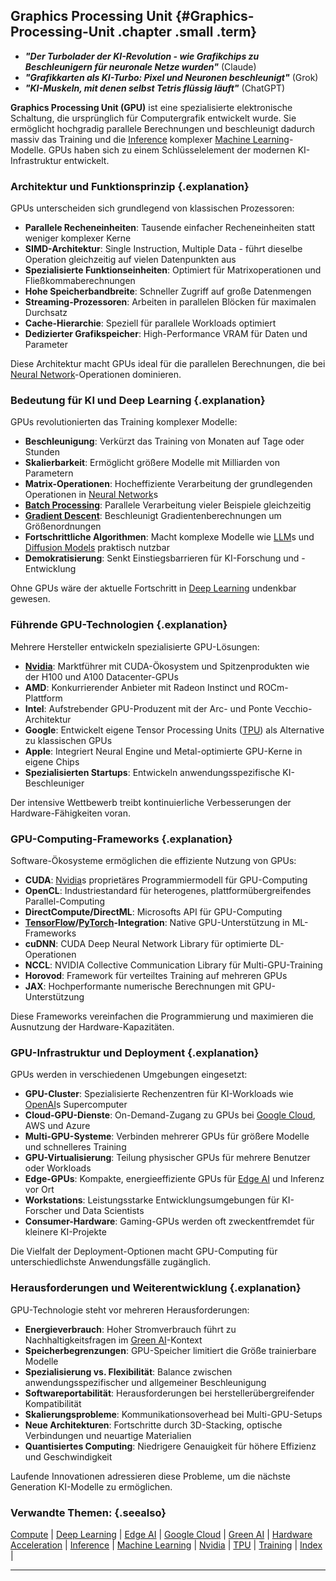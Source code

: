## Graphics Processing Unit {#Graphics-Processing-Unit .chapter .small .term}

- ***"Der Turbolader der KI-Revolution - wie Grafikchips zu Beschleunigern für neuronale Netze wurden"***  (Claude)
- ***"Grafikkarten als KI-Turbo: Pixel und Neuronen beschleunigt"*** (Grok)
- ***"KI-Muskeln, mit denen selbst Tetris flüssig läuft"***  (ChatGPT)

**Graphics Processing Unit (GPU)** ist eine spezialisierte elektronische Schaltung, die ursprünglich für Computergrafik entwickelt wurde.
Sie ermöglicht hochgradig parallele Berechnungen und beschleunigt dadurch massiv das Training und die [Inference](#Inference) komplexer [Machine Learning](#Machine-Learning)-Modelle.
GPUs haben sich zu einem Schlüsselelement der modernen KI-Infrastruktur entwickelt.

### Architektur und Funktionsprinzip {.explanation}

GPUs unterscheiden sich grundlegend von klassischen Prozessoren:

- **Parallele Recheneinheiten**: Tausende einfacher Recheneinheiten statt weniger komplexer Kerne
- **SIMD-Architektur**: Single Instruction, Multiple Data - führt dieselbe Operation gleichzeitig auf vielen Datenpunkten aus
- **Spezialisierte Funktionseinheiten**: Optimiert für Matrixoperationen und Fließkommaberechnungen
- **Hohe Speicherbandbreite**: Schneller Zugriff auf große Datenmengen
- **Streaming-Prozessoren**: Arbeiten in parallelen Blöcken für maximalen Durchsatz
- **Cache-Hierarchie**: Speziell für parallele Workloads optimiert
- **Dedizierter Grafikspeicher**: High-Performance VRAM für Daten und Parameter

Diese Architektur macht GPUs ideal für die parallelen Berechnungen, die bei [Neural Network](#Neural-Network)-Operationen dominieren.

### Bedeutung für KI und Deep Learning {.explanation}

GPUs revolutionierten das Training komplexer Modelle:

- **Beschleunigung**: Verkürzt das Training von Monaten auf Tage oder Stunden
- **Skalierbarkeit**: Ermöglicht größere Modelle mit Milliarden von Parametern
- **Matrix-Operationen**: Hocheffiziente Verarbeitung der grundlegenden Operationen in [Neural Network](#Neural-Network)s
- **[Batch Processing](#Batch-Processing)**: Parallele Verarbeitung vieler Beispiele gleichzeitig
- **[Gradient Descent](#Gradient-Descent)**: Beschleunigt Gradientenberechnungen um Größenordnungen
- **Fortschrittliche Algorithmen**: Macht komplexe Modelle wie [LLM](#LLM)s und [Diffusion Models](#Diffusion-Models) praktisch nutzbar
- **Demokratisierung**: Senkt Einstiegsbarrieren für KI-Forschung und -Entwicklung

Ohne GPUs wäre der aktuelle Fortschritt in [Deep Learning](#Deep-Learning) undenkbar gewesen.

### Führende GPU-Technologien {.explanation}

Mehrere Hersteller entwickeln spezialisierte GPU-Lösungen:

- **[Nvidia](#Nvidia)**: Marktführer mit CUDA-Ökosystem und Spitzenprodukten wie der H100 und A100 Datacenter-GPUs
- **AMD**: Konkurrierender Anbieter mit Radeon Instinct und ROCm-Plattform
- **Intel**: Aufstrebender GPU-Produzent mit der Arc- und Ponte Vecchio-Architektur
- **Google**: Entwickelt eigene Tensor Processing Units ([TPU](#TPU)) als Alternative zu klassischen GPUs
- **Apple**: Integriert Neural Engine und Metal-optimierte GPU-Kerne in eigene Chips
- **Spezialisierten Startups**: Entwickeln anwendungsspezifische KI-Beschleuniger

Der intensive Wettbewerb treibt kontinuierliche Verbesserungen der Hardware-Fähigkeiten voran.

### GPU-Computing-Frameworks {.explanation}

Software-Ökosysteme ermöglichen die effiziente Nutzung von GPUs:

- **CUDA**: [Nvidia](#Nvidia)s proprietäres Programmiermodell für GPU-Computing
- **OpenCL**: Industriestandard für heterogenes, plattformübergreifendes Parallel-Computing
- **DirectCompute/DirectML**: Microsofts API für GPU-Computing
- **[TensorFlow](#TensorFlow)/[PyTorch](#PyTorch)-Integration**: Native GPU-Unterstützung in ML-Frameworks
- **cuDNN**: CUDA Deep Neural Network Library für optimierte DL-Operationen
- **NCCL**: NVIDIA Collective Communication Library für Multi-GPU-Training
- **Horovod**: Framework für verteiltes Training auf mehreren GPUs
- **JAX**: Hochperformante numerische Berechnungen mit GPU-Unterstützung

Diese Frameworks vereinfachen die Programmierung und maximieren die Ausnutzung der Hardware-Kapazitäten.

### GPU-Infrastruktur und Deployment {.explanation}

GPUs werden in verschiedenen Umgebungen eingesetzt:

- **GPU-Cluster**: Spezialisierte Rechenzentren für KI-Workloads wie [OpenAI](#OpenAI)s Supercomputer
- **Cloud-GPU-Dienste**: On-Demand-Zugang zu GPUs bei [Google Cloud](#Google-Cloud), AWS und Azure
- **Multi-GPU-Systeme**: Verbinden mehrerer GPUs für größere Modelle und schnelleres Training
- **GPU-Virtualisierung**: Teilung physischer GPUs für mehrere Benutzer oder Workloads
- **Edge-GPUs**: Kompakte, energieeffiziente GPUs für [Edge AI](#Edge-AI) und Inferenz vor Ort
- **Workstations**: Leistungsstarke Entwicklungsumgebungen für KI-Forscher und Data Scientists
- **Consumer-Hardware**: Gaming-GPUs werden oft zweckentfremdet für kleinere KI-Projekte

Die Vielfalt der Deployment-Optionen macht GPU-Computing für unterschiedlichste Anwendungsfälle zugänglich.

### Herausforderungen und Weiterentwicklung {.explanation}

GPU-Technologie steht vor mehreren Herausforderungen:

- **Energieverbrauch**: Hoher Stromverbrauch führt zu Nachhaltigkeitsfragen im [Green AI](#Green-AI)-Kontext
- **Speicherbegrenzungen**: GPU-Speicher limitiert die Größe trainierbare Modelle
- **Spezialisierung vs. Flexibilität**: Balance zwischen anwendungsspezifischer und allgemeiner Beschleunigung
- **Softwareportabilität**: Herausforderungen bei herstellerübergreifender Kompatibilität
- **Skalierungsprobleme**: Kommunikationsoverhead bei Multi-GPU-Setups
- **Neue Architekturen**: Fortschritte durch 3D-Stacking, optische Verbindungen und neuartige Materialien
- **Quantisiertes Computing**: Niedrigere Genauigkeit für höhere Effizienz und Geschwindigkeit

Laufende Innovationen adressieren diese Probleme, um die nächste Generation KI-Modelle zu ermöglichen.

### Verwandte Themen: {.seealso}

[Compute](#Compute) |
[Deep Learning](#Deep-Learning) |
[Edge AI](#Edge-AI) |
[Google Cloud](#Google-Cloud) |
[Green AI](#Green-AI) |
[Hardware Acceleration](#Hardware-Acceleration) |
[Inference](#Inference) |
[Machine Learning](#Machine-Learning) |
[Nvidia](#Nvidia) |
[TPU](#TPU) |
[Training](#Training) |
[Index](#Index) |

----


